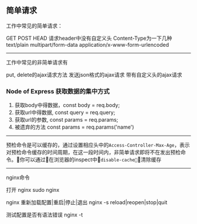 ## 简单请求

工作中常见的简单请求：

GET
POST
HEAD
请求header中没有自定义头
Content-Type为一下几种
  text/plain
  multipart/form-data
  application/x-www-form-urlencoded

--------------------------------------------

工作中常见的非简单请求有

  put, delete的ajax请求方法
  发送json格式的ajax请求
  带有自定义头的ajax请求


### Node of Express 获取数据的集中方式

1. 获取body中得数据，const body = req.body;
2. 获取url中得数据, const query = req.query;
3. 获取url的参数, const params = req.params;
4. 被遗弃的方法 const params = req.params('name')

-------------------------------

预检命令是可以缓存的，通过设置相应头中的`Access-Controller-Max-Age`，表示对预检命令缓存的时间周期，在这一段时间内，非简单请求即将不在发出预检命令。你可以通过在浏览器的inspect中`disable-cache`清除缓存



-------------------------------

nginx命令

打开 nginx
sudo nginx

nginx  重新加载配置|重启|停止|退出
nginx -s reload|reopen|stop|quit

测试配置是否有语法错误
nginx -t
